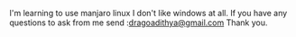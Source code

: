 I'm learning to use manjaro linux
I don't like windows at all.
If you have any questions to ask from me send :dragoadithya@gmail.com
Thank you.
